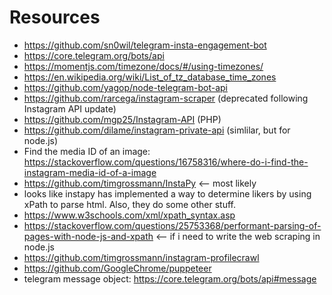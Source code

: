 # Resources

- https://github.com/sn0wil/telegram-insta-engagement-bot
- https://core.telegram.org/bots/api
- https://momentjs.com/timezone/docs/#/using-timezones/ 
- https://en.wikipedia.org/wiki/List_of_tz_database_time_zones
- https://github.com/yagop/node-telegram-bot-api
- https://github.com/rarcega/instagram-scraper (deprecated following Instagram API update)
- https://github.com/mgp25/Instagram-API (PHP)
- https://github.com/dilame/instagram-private-api (simlilar, but for node.js)
- Find the media ID of an image: https://stackoverflow.com/questions/16758316/where-do-i-find-the-instagram-media-id-of-a-image
- https://github.com/timgrossmann/InstaPy <-- most likely
- looks like instapy has implemented a way to determine likers by using xPath to parse html. Also, they do some other stuff. 
- https://www.w3schools.com/xml/xpath_syntax.asp
- https://stackoverflow.com/questions/25753368/performant-parsing-of-pages-with-node-js-and-xpath <-- if i need to write the web scraping in node.js
- https://github.com/timgrossmann/instagram-profilecrawl
- https://github.com/GoogleChrome/puppeteer
- telegram message object: https://core.telegram.org/bots/api#message